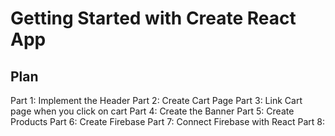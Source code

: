 # Getting Started with Create React App

## Plan

Part 1: Implement the Header
Part 2: Create Cart Page
Part 3: Link Cart page when you click on cart
Part 4: Create the Banner
Part 5: Create Products
Part 6: Create Firebase
Part 7: Connect Firebase with React
Part 8:
